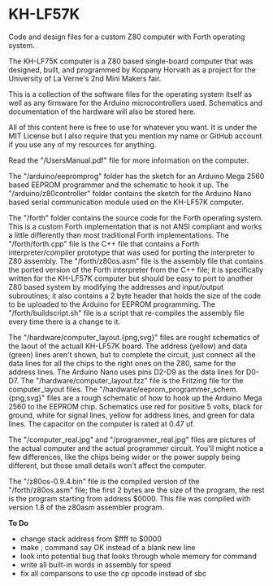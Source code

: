# KH-LF57K
Code and design files for a custom Z80 computer with Forth operating system.

The KH-LF75K computer is a Z80 based single-board computer that was designed, built, and programmed by Koppany Horvath as a project for the University of La Verne's 2nd Mini Makers fair.

This is a collection of the software files for the operating system itself as well as any firmware for the Arduino microcontrollers used. Schematics and documentation of the hardware will also be stored here.

All of this content here is free to use for whatever you want. It is under the MIT License but I also require that you mention my name or GitHub account if you use any of my resources for anything.

Read the "/UsersManual.pdf" file for more information on the computer.

The "/arduino/eepromprog" folder has the sketch for an Arduino Mega 2560 based EEPROM programmer and the schematic to hook it up.
The "/arduino/z80controller" folder contains the sketch for the Arduino Nano based serial communication module used on the KH-LF57K computer.

The "/forth" folder contains the source code for the Forth operating system. This is a custom Forth implementation that is not ANSI compliant and works a little differently than most traditional Forth implementations.
The "/forth/forth.cpp" file is the C++ file that contains a Forth interpreter/compiler prototype that was used for porting the interpreter to Z80 assembly.
The "/forth/z80os.asm" file is the assembly file that contains the ported version of the Forth interpreter from the C++ file; it is specifically written for the KH-LF57K computer but should be easy to port to another Z80 based system by modifying the addresses and input/output subroutines; it also contains a 2 byte header that holds the size of the code to be uploaded to the Arduino for EEPROM programming.
The "/forth/buildscript.sh" file is a script that re-compiles the assembly file every time there is a change to it.

The "/hardware/computer_layout.{png,svg}" files are rought schematics of the laout of the actuall KH-LF57K board. The address (yellow) and data (green) lines aren't shown, but to complete the circuit, just connect all the data lines for all the chips to the right ones on the Z80, same for the address lines. The Arduino Nano uses pins D2-D9 as the data lines for D0-D7.
The "/hardware/computer_layout.fzz" file is the Fritzing file for the computer_layout files.
The "/hardware/eeprom_programmer_schem.{png,svg}" files are a rough schematic of how to hook up the Arduino Mega 2560 to the EEPROM chip.
Schematics use red for positive 5 volts, black for ground, white for signal lines, yellow for address lines, and green for data lines.
The capacitor on the computer is rated at 0.47 uf.

The "/computer_real.jpg" and "/programmer_real.jpg" files are pictures of the actual computer and the actual programmer circuit. You'll might notice a few differences, like the chips being wider or the power supply being different, but those small details won't affect the computer.

The "/z80os-0.9.4.bin" file is the compiled version of the "/forth/z80os.asm" file; the first 2 bytes are the size of the program, the rest is the program starting from address $0000.
This file was compiled with version 1.8 of the z80asm assembler program.

**To Do**
* change stack address from $ffff to $0000
* make ; command say OK instead of a blank new line
* look into potential bug that looks through whole memory for command
* write all built-in words in assembly for speed
* fix all comparisons to use the cp opcode instead of sbc
